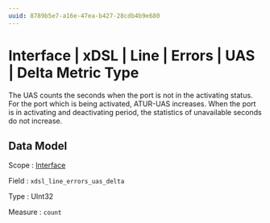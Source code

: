 ```yaml
---
uuid: 8789b5e7-a16e-47ea-b427-28cdb4b9e680
---
```

# Interface | xDSL | Line | Errors | UAS | Delta Metric Type

The UAS counts the seconds when the port is not in the activating status. For the port which is being activated, ATUR-UAS increases. When the port is in activating and deactivating period, the statistics of unavailable seconds do not increase.

## Data Model

Scope
: [Interface](../../../../../metric-scopes-reference/interface.md)

Field
: `xdsl_line_errors_uas_delta`

Type
: UInt32

Measure
: `count`
